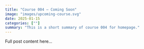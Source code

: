 ```yaml
---
title: "Course 004 — Coming Soon"
image: "images/upcoming-course.svg"
date: 2025-01-15
categories: [""]
summary: "This is a short summary of course 004 for homepage."
---
```


Full post content here...
